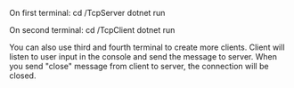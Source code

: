 On first terminal:
cd /TcpServer
dotnet run 

On second terminal:
cd /TcpClient
dotnet run

You can also use third and fourth terminal to create more clients.
Client will listen to user input in the console and send the message to server.
When you send "close" message from client to server, the connection will be closed.
